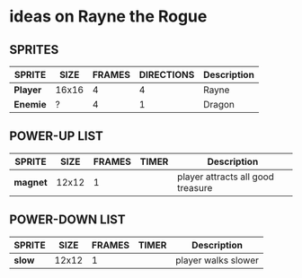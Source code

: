 # ideas on Rayne the Rogue


## SPRITES
| **SPRITE** | **SIZE** | **FRAMES** | **DIRECTIONS** | **Description** |
| ---        | ---      | ---        | ---       | ---             |
| **Player** | 16x16 | 4 | 4 | Rayne  |
| **Enemie** | ? | 4 | 1 | Dragon  |

## POWER-UP LIST
| **SPRITE** | **SIZE** | **FRAMES** | **TIMER** | **Description** |
| ---        | ---      | ---        | ---       | ---             |
| **magnet** | 12x12 | 1 | | player attracts all good treasure |

## POWER-DOWN LIST
| **SPRITE** | **SIZE** | **FRAMES** | **TIMER** | **Description** |
| ---        | ---      | ---        | ---       | ---             |
| **slow** | 12x12 | 1 | | player walks slower |
